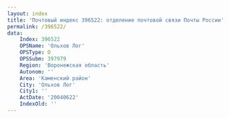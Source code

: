 ```yaml
---
layout: index
title: 'Почтовый индекс 396522: отделение почтовой связи Почты России'
permalink: /396522/
data:
    Index: 396522
    OPSName: 'Ольхов Лог'
    OPSType: О
    OPSSubm: 397979
    Region: 'Воронежская область'
    Autonom: ''
    Area: 'Каменский район'
    City: 'Ольхов Лог'
    City1: ''
    ActDate: '20040622'
    IndexOld: ''
---
```

